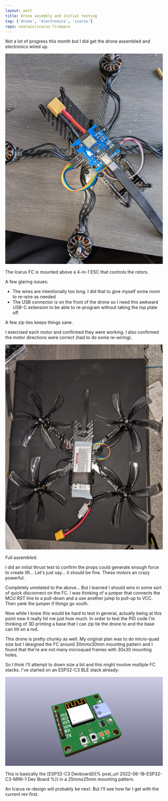 ```yaml
---
layout: post
title: Drone assembly and initial testing
tag: ['drone', 'electronics', 'icarus']
repo: nnarain/icarus-firmware
---
```


Not a lot of progress this month but I did get the drone assembled and electronics wired up.

![image not found!](/assets/2023/03/27/wired.jpg)

The Icarus FC is mounted above a 4-in-1 ESC that controls the rotors.

A few glaring issues:

* The wires are intentionally too long. I did that to give myself some room to re-wire as needed
* The USB connector is on the front of the drone so I need this awkward USB-C extension to be able to re-program without taking the top plate off

A few zip ties keeps things sane.

I exercised each motor and confirmed they were working. I also confirmed the motor directions were correct (had to do some re-wiring).

![image not found!](/assets/2023/03/27/full.jpg)

Full assembled.

I did an initial thrust test to confirm the props could generate enough force to create lift... Let's just say... it should be fine. These motors an crazy powerful.

Completely unrelated to the above... But I learned I should wire in some sort of quick disconnect on the FC. I was thinking of a jumper that connects the MCU RST line to a pull-down and a use another jump to pull-up to VCC. Then yank the jumper if things go south.

Now while I knew this would be hard to test in general, actually being at this point now it really hit me just how much. In order to test the PID code I'm thinking of 3D printing a base that I can zip tie the drone to and the base can tilt on a rod.

This drone is pretty chunky as well. My original plan was to do micro-quad size but I designed the FC around 30mmx30mm mounting pattern and I found that the're are not many microquad frames with 30x30 mounting holes.

So I think I'll attempt to down size a bit and this might involve multiple FC stacks. I've started on an ESP32-C3 BLE stack already:

![image not found!](/assets/2023/03/27/blestack01.png)

This is basically the [ESP32-C3 Devboard]({% post_url 2022-06-18-ESP32-C3-MINI-1 Dev Board %}) in a 25mmx25mm mounting pattern.

An Icarus re-design will probably be next. But I'll see how far I get with the current rev first.
